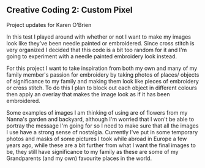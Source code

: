 ## Creative Coding 2: Custom Pixel

Project updates for Karen O'Brien

In this test I played around with whether or not I want to make my images look like they've been needle painted or embroidered. Since cross stitch is very organized I decided that this code is a bit too random for it and I'm going to experiment with a needle painted embroidery look instead.

For this project I want to take inspiration from both my own and many of my family member's passion for embroidery by taking photos of places/ objects of significance to my family and making them look like pieces of embroidery or cross stitch. To do this I plan to block out each object in different colours then apply an overlay that makes the image look as if it has been embroidered.

Some examples of images I am thinking of using are of flowers from my Nanna's garden and backyard, although I'm worried that I won't be able to portray the message I'm going for so I need to make sure that all the images I use have a strong sense of nostalgia. Currently I've put in some temporary photos and masks of some pictures I took while abroad in Europe a few years ago, while these are a bit further from what I want the final images to be, they still have significance to my family as these are some of my Grandparents (and my own) favourite places in the world.
